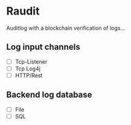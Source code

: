 # Raudit

Auditlog with a blockchain verification of logs... 

## Log input channels

- [ ] Tcp-Listener 
- [ ] Tcp Log4j 
- [ ] HTTP/Rest 

## Backend log database

- [ ] File
- [ ] SQL
